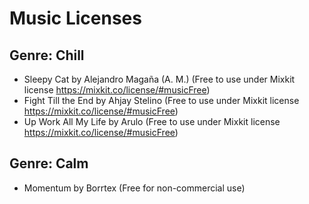 # Music Licenses

## Genre: Chill

- Sleepy Cat by Alejandro Magaña (A. M.) 
(Free to use under Mixkit license https://mixkit.co/license/#musicFree)
- Fight Till the End by Ahjay Stelino (Free to use under Mixkit license https://mixkit.co/license/#musicFree)
- Up Work All My Life by Arulo (Free to use under Mixkit license https://mixkit.co/license/#musicFree)


## Genre: Calm

- Momentum by Borrtex (Free for non-commercial use)
